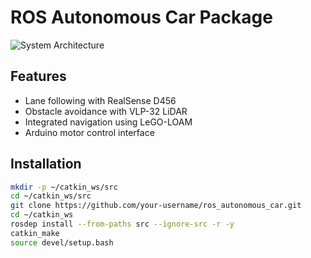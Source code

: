 # ROS Autonomous Car Package

![System Architecture](docs/system_architecture.png)

## Features
- Lane following with RealSense D456
- Obstacle avoidance with VLP-32 LiDAR
- Integrated navigation using LeGO-LOAM
- Arduino motor control interface

## Installation
```bash
mkdir -p ~/catkin_ws/src
cd ~/catkin_ws/src
git clone https://github.com/your-username/ros_autonomous_car.git
cd ~/catkin_ws
rosdep install --from-paths src --ignore-src -r -y
catkin_make
source devel/setup.bash
